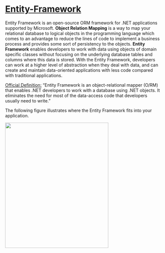 # [Entity-Framework](https://docs.microsoft.com/en-us/ef/)

Entity Framework is an open-source ORM framework for .NET applications supported by Microsoft. <b>Object Relation Mapping</b> is a way to map your relational database to logical objects in the programming language which comes to an advantage to reduce the lines of code to implement a business process and provides some sort of persistency to the objects. <b>Entity Framework</b> enables developers to work with data using objects of domain specific classes without focusing on the underlying database tables and columns where this data is stored. With the Entity Framework, developers can work at a higher level of abstraction when they deal with data, and can create and maintain data-oriented applications with less code compared with traditional applications.
<p> <u>Official Definition:</u> “Entity Framework is an object-relational mapper (O/RM) that enables .NET developers to work with a database using .NET objects. It eliminates the need for most of the data-access code that developers usually need to write.”
</p>
<p>  The following figure illustrates where the Entity Framework fits into your application.</p>
 <img src="https://user-images.githubusercontent.com/45730967/53954204-f3e86a80-40ee-11e9-8497-d3039ab8ad93.png" width="334px" height="405px" />

